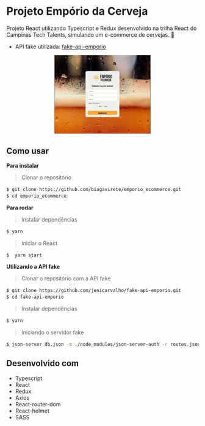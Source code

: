 # Projeto Empório da Cerveja

Projeto React utilizando Typescript e Redux desenvolvido na trilha React do Campinas Tech Talents, simulando um e-commerce de cervejas.  :beer:

* API fake utilizada: <a href="https://github.com/jenicarvalho/fake-api-emporio">fake-api-emporio</a>

<p align="center"><img src="https://github.com/biagavirete/emporio_ecommerce/blob/master/src/assets/emporio-cerveja.gif" width="50%"></p>

## Como usar

**Para instalar**
> Clonar o repositório

```bash
$ git clone https://github.com/biagavirete/emporio_ecommerce.git
$ cd emporio_ecommerce
```

**Para rodar**
> Instalar dependências

```bash
$ yarn
```

> Iniciar o React

```bash
$  yarn start
```

**Utilizando a API fake**

> Clonar o repositório com a API fake

```bash
$ git clone https://github.com/jenicarvalho/fake-api-emporio.git
$ cd fake-api-emporio
```

> Instalar dependências

```bash
$ yarn
```

> Iniciando o servidor fake

```bash
$ json-server db.json -m ./node_modules/json-server-auth -r routes.json --port 4000
```

## Desenvolvido com

* Typescript
* React
* Redux
* Axios
* React-router-dom
* React-helmet
* SASS
